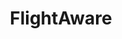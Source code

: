 ---
title: FlightAware
description: Live Flight Tracker
url: https://www.flightaware.com/live/
image:
    # url: '/assets/images/cafe.png'
    # alt: 'Cafe'
tags: ['airport', 'osint', 'track']
pubDate: 2023-11-09
draft: false
---